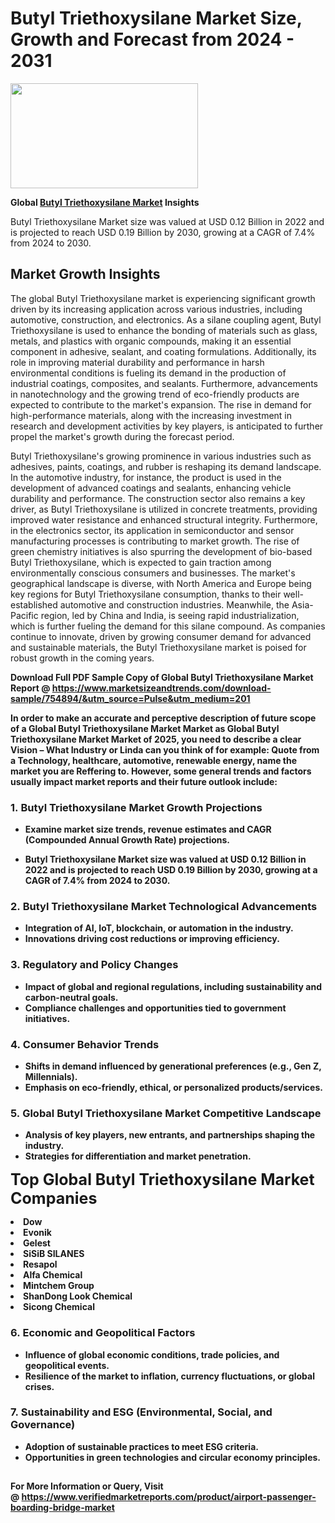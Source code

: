 <H1>Butyl Triethoxysilane Market Size, Growth and Forecast from 2024 - 2031</H1><img class="aligncenter size-medium wp-image-584254" src="https://thirdeyenews.in/wp-content/uploads/2024/09/Global-Market-Research-300x168.jpeg" alt="" width="300" height="168" /><p><strong>Global&nbsp;<a href="https://www.marketsizeandtrends.com/download-sample/754894/&amp;utm_source=Pulse&amp;utm_medium=201">Butyl Triethoxysilane Market</a> Insights</strong></p><p>Butyl Triethoxysilane Market size was valued at USD 0.12 Billion in 2022 and is projected to reach USD 0.19 Billion by 2030, growing at a CAGR of 7.4% from 2024 to 2030.</p><p><h2>Market Growth Insights</h2> <p>The global Butyl Triethoxysilane market is experiencing significant growth driven by its increasing application across various industries, including automotive, construction, and electronics. As a silane coupling agent, Butyl Triethoxysilane is used to enhance the bonding of materials such as glass, metals, and plastics with organic compounds, making it an essential component in adhesive, sealant, and coating formulations. Additionally, its role in improving material durability and performance in harsh environmental conditions is fueling its demand in the production of industrial coatings, composites, and sealants. Furthermore, advancements in nanotechnology and the growing trend of eco-friendly products are expected to contribute to the market's expansion. The rise in demand for high-performance materials, along with the increasing investment in research and development activities by key players, is anticipated to further propel the market's growth during the forecast period.</p> <p><strong></strong></p> <p>Butyl Triethoxysilane's growing prominence in various industries such as adhesives, paints, coatings, and rubber is reshaping its demand landscape. In the automotive industry, for instance, the product is used in the development of advanced coatings and sealants, enhancing vehicle durability and performance. The construction sector also remains a key driver, as Butyl Triethoxysilane is utilized in concrete treatments, providing improved water resistance and enhanced structural integrity. Furthermore, in the electronics sector, its application in semiconductor and sensor manufacturing processes is contributing to market growth. The rise of green chemistry initiatives is also spurring the development of bio-based Butyl Triethoxysilane, which is expected to gain traction among environmentally conscious consumers and businesses. The market's geographical landscape is diverse, with North America and Europe being key regions for Butyl Triethoxysilane consumption, thanks to their well-established automotive and construction industries. Meanwhile, the Asia-Pacific region, led by China and India, is seeing rapid industrialization, which is further fueling the demand for this silane compound. As companies continue to innovate, driven by growing consumer demand for advanced and sustainable materials, the Butyl Triethoxysilane market is poised for robust growth in the coming years.</p> <p><strong></p><p><span class=""><strong>Download Full PDF Sample Copy of Global Butyl Triethoxysilane Market Report</strong> @ <a href="https://www.marketsizeandtrends.com/download-sample/754894/&amp;utm_source=Pulse&amp;utm_medium=201" target="_blank">https://www.marketsizeandtrends.com/download-sample/754894/&amp;utm_source=Pulse&amp;utm_medium=201</a></span></p><p>In order to make an accurate and perceptive description of future scope of a Global&nbsp;Butyl Triethoxysilane Market Market as Global&nbsp;Butyl Triethoxysilane Market Market of 2025, you need to describe a clear Vision &ndash; What Industry or Linda can you think of for example: Quote from a Technology, healthcare, automotive, renewable energy, name the market you are Reffering to. However, some general trends and factors usually impact market reports and their future outlook include:</p><h3>1.&nbsp;<strong>Butyl Triethoxysilane Market Growth Projections</strong></h3><ul><li>Examine market size trends, revenue estimates and CAGR (Compounded Annual Growth Rate) projections.</li><li><p>Butyl Triethoxysilane Market size was valued at USD 0.12 Billion in 2022 and is projected to reach USD 0.19 Billion by 2030, growing at a CAGR of 7.4% from 2024 to 2030.</p></li></ul><h3>2.&nbsp;<strong>Butyl Triethoxysilane Market Technological Advancements</strong></h3><ul><li>Integration of AI, IoT, blockchain, or automation in the industry.</li><li>Innovations driving cost reductions or improving efficiency.</li></ul><h3>3.&nbsp;<strong>Regulatory and Policy Changes</strong></h3><ul><li>Impact of global and regional regulations, including sustainability and carbon-neutral goals.</li><li>Compliance challenges and opportunities tied to government initiatives.</li></ul><h3>4.&nbsp;<strong>Consumer Behavior Trends</strong></h3><ul><li>Shifts in demand influenced by generational preferences (e.g., Gen Z, Millennials).</li><li>Emphasis on eco-friendly, ethical, or personalized products/services.</li></ul><h3>5.&nbsp;<strong>Global Butyl Triethoxysilane Market Competitive Landscape</strong></h3><ul><li>Analysis of key players, new entrants, and partnerships shaping the industry.</li><li>Strategies for differentiation and market penetration.</li></ul><p data-pm-slice="1 1 []"><span style="color: inherit; font-family: inherit; font-size: 25px;">Top Global Butyl Triethoxysilane Market Companies</span></p><div class="" data-test-id=""><p><li>Dow</li><li> Evonik</li><li> Gelest</li><li> SiSiB SILANES</li><li> Resapol</li><li> Alfa Chemical</li><li> Mintchem Group</li><li> ShanDong Look Chemical</li><li> Sicong Chemical</li></p></div><h3>6.&nbsp;<strong>Economic and Geopolitical Factors</strong></h3><ul><li>Influence of global economic conditions, trade policies, and geopolitical events.</li><li>Resilience of the market to inflation, currency fluctuations, or global crises.</li></ul><h3>7.&nbsp;<strong>Sustainability and ESG (Environmental, Social, and Governance)</strong></h3><ul><li>Adoption of sustainable practices to meet ESG criteria.</li><li>Opportunities in green technologies and circular economy principles.</li></ul><h2><strong style="font-size: 14px;">For More Information or Query, Visit @&nbsp;</strong><a style="background-color: #ffffff; font-size: 14px;" href="https://www.marketsizeandtrends.com/report/butyl-triethoxysilane-market/" target="_blank">https://www.verifiedmarketreports.com/product/airport-passenger-boarding-bridge-market</a></h2>
